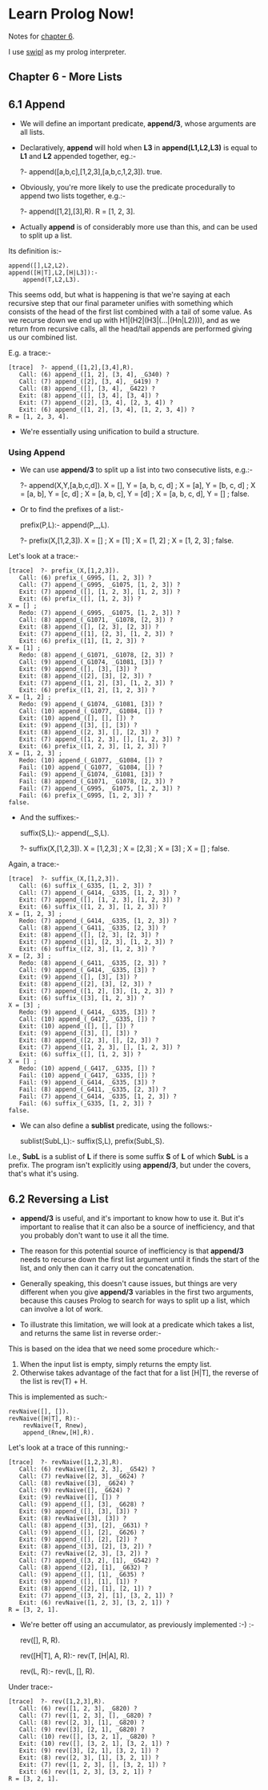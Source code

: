 <link href="http://kevinburke.bitbucket.org/markdowncss/markdown.css" rel="stylesheet"></link>

Learn Prolog Now!
=================

Notes for [chapter 6](http://www.learnprolognow.org/lpnpage.php?pagetype=html&pageid=lpn-htmlch6).

I use [swipl](http://www.swi-prolog.org/) as my prolog interpreter.

Chapter 6 - More Lists
----------------------

6.1 Append
----------

* We will define an important predicate, __append/3__, whose arguments are all lists.

* Declaratively, __append__ will hold when __L3__ in __append(L1,L2,L3)__ is equal to __L1__
  and __L2__ appended together, eg.:-

    ?- append([a,b,c],[1,2,3],[a,b,c,1,2,3]).
    true.

* Obviously, you're more likely to use the predicate procedurally to append two lists together,
  e.g.:-

    ?- append([1,2],[3],R).
    R = [1, 2, 3].

* Actually __append__ is of considerably more use than this, and can be used to split up a list. 

Its definition is:-

    append([],L2,L2).
    append([H|T],L2,[H|L3]):-
        append(T,L2,L3).

This seems odd, but what is happening is that we're saying at each recursive step that our
final parameter unifies with something which consists of the head of the first list combined
with a tail of some value. As we recurse down we end up with H1|(H2|(H3|(...|(Hn|L2)))), and as
we return from recursive calls, all the head/tail appends are performed giving us our combined
list.

E.g. a trace:-

    [trace]  ?- append_([1,2],[3,4],R).
       Call: (6) append_([1, 2], [3, 4], _G340) ? 
       Call: (7) append_([2], [3, 4], _G419) ? 
       Call: (8) append_([], [3, 4], _G422) ? 
       Exit: (8) append_([], [3, 4], [3, 4]) ? 
       Exit: (7) append_([2], [3, 4], [2, 3, 4]) ? 
       Exit: (6) append_([1, 2], [3, 4], [1, 2, 3, 4]) ? 
    R = [1, 2, 3, 4].

* We're essentially using unification to build a structure.

### Using Append ###

* We can use __append/3__ to split up a list into two consecutive lists, e.g.:-

    ?- append(X,Y,[a,b,c,d]).
    X = [],
    Y = [a, b, c, d] ;
    X = [a],
    Y = [b, c, d] ;
    X = [a, b],
    Y = [c, d] ;
    X = [a, b, c],
    Y = [d] ;
    X = [a, b, c, d],
    Y = [] ;
    false.

* Or to find the prefixes of a list:-

    prefix(P,L):- append(P,_,L).

    ?- prefix(X,[1,2,3]).
    X = [] ;
    X = [1] ;
    X = [1, 2] ;
    X = [1, 2, 3] ;
    false.

Let's look at a trace:-

    [trace]  ?- prefix_(X,[1,2,3]).
       Call: (6) prefix_(_G995, [1, 2, 3]) ? 
       Call: (7) append_(_G995, _G1075, [1, 2, 3]) ? 
       Exit: (7) append_([], [1, 2, 3], [1, 2, 3]) ? 
       Exit: (6) prefix_([], [1, 2, 3]) ? 
    X = [] ;
       Redo: (7) append_(_G995, _G1075, [1, 2, 3]) ? 
       Call: (8) append_(_G1071, _G1078, [2, 3]) ? 
       Exit: (8) append_([], [2, 3], [2, 3]) ? 
       Exit: (7) append_([1], [2, 3], [1, 2, 3]) ? 
       Exit: (6) prefix_([1], [1, 2, 3]) ? 
    X = [1] ;
       Redo: (8) append_(_G1071, _G1078, [2, 3]) ? 
       Call: (9) append_(_G1074, _G1081, [3]) ? 
       Exit: (9) append_([], [3], [3]) ? 
       Exit: (8) append_([2], [3], [2, 3]) ? 
       Exit: (7) append_([1, 2], [3], [1, 2, 3]) ? 
       Exit: (6) prefix_([1, 2], [1, 2, 3]) ? 
    X = [1, 2] ;
       Redo: (9) append_(_G1074, _G1081, [3]) ? 
       Call: (10) append_(_G1077, _G1084, []) ? 
       Exit: (10) append_([], [], []) ? 
       Exit: (9) append_([3], [], [3]) ? 
       Exit: (8) append_([2, 3], [], [2, 3]) ? 
       Exit: (7) append_([1, 2, 3], [], [1, 2, 3]) ? 
       Exit: (6) prefix_([1, 2, 3], [1, 2, 3]) ? 
    X = [1, 2, 3] ;
       Redo: (10) append_(_G1077, _G1084, []) ? 
       Fail: (10) append_(_G1077, _G1084, []) ? 
       Fail: (9) append_(_G1074, _G1081, [3]) ? 
       Fail: (8) append_(_G1071, _G1078, [2, 3]) ? 
       Fail: (7) append_(_G995, _G1075, [1, 2, 3]) ? 
       Fail: (6) prefix_(_G995, [1, 2, 3]) ? 
    false.

* And the suffixes:-

    suffix(S,L):- append(_,S,L).

    ?- suffix(X,[1,2,3]).
    X = [1,2,3] ;
    X = [2,3] ;
    X = [3] ;
    X = [] ;
    false.

Again, a trace:-

    [trace]  ?- suffix_(X,[1,2,3]).
       Call: (6) suffix_(_G335, [1, 2, 3]) ? 
       Call: (7) append_(_G414, _G335, [1, 2, 3]) ? 
       Exit: (7) append_([], [1, 2, 3], [1, 2, 3]) ? 
       Exit: (6) suffix_([1, 2, 3], [1, 2, 3]) ? 
    X = [1, 2, 3] ;
       Redo: (7) append_(_G414, _G335, [1, 2, 3]) ? 
       Call: (8) append_(_G411, _G335, [2, 3]) ? 
       Exit: (8) append_([], [2, 3], [2, 3]) ? 
       Exit: (7) append_([1], [2, 3], [1, 2, 3]) ? 
       Exit: (6) suffix_([2, 3], [1, 2, 3]) ? 
    X = [2, 3] ;
       Redo: (8) append_(_G411, _G335, [2, 3]) ? 
       Call: (9) append_(_G414, _G335, [3]) ? 
       Exit: (9) append_([], [3], [3]) ? 
       Exit: (8) append_([2], [3], [2, 3]) ? 
       Exit: (7) append_([1, 2], [3], [1, 2, 3]) ? 
       Exit: (6) suffix_([3], [1, 2, 3]) ? 
    X = [3] ;
       Redo: (9) append_(_G414, _G335, [3]) ? 
       Call: (10) append_(_G417, _G335, []) ? 
       Exit: (10) append_([], [], []) ? 
       Exit: (9) append_([3], [], [3]) ? 
       Exit: (8) append_([2, 3], [], [2, 3]) ? 
       Exit: (7) append_([1, 2, 3], [], [1, 2, 3]) ? 
       Exit: (6) suffix_([], [1, 2, 3]) ? 
    X = [] ;
       Redo: (10) append_(_G417, _G335, []) ? 
       Fail: (10) append_(_G417, _G335, []) ? 
       Fail: (9) append_(_G414, _G335, [3]) ? 
       Fail: (8) append_(_G411, _G335, [2, 3]) ? 
       Fail: (7) append_(_G414, _G335, [1, 2, 3]) ? 
       Fail: (6) suffix_(_G335, [1, 2, 3]) ? 
    false.

* We can also define a __sublist__ predicate, using the follows:-

    sublist(SubL,L):- suffix(S,L), prefix(SubL,S).

I.e., __SubL__ is a sublist of __L__ if there is some suffix __S__ of __L__ of which __SubL__
is a prefix. The program isn't explicitly using __append/3__, but under the covers, that's what
it's using.

6.2 Reversing a List
--------------------

* __append/3__ is useful, and it's important to know how to use it. But it's important to
  realise that it can also be a source of inefficiency, and that you probably don't want to use
  it all the time.

* The reason for this potential source of inefficiency is that __append/3__ needs to recurse
  down the first list argument until it finds the start of the list, and only then can it carry
  out the concatenation.

* Generally speaking, this doesn't cause issues, but things are very different when you give
  __append/3__ variables in the first two arguments, because this causes Prolog to search for
  ways to split up a list, which can involve a lot of work.

* To illustrate this limitation, we will look at a predicate which takes a list, and returns
  the same list in reverse order:-

This is based on the idea that we need some procedure which:-

1. When the input list is empty, simply returns the empty list.
2. Otherwise takes advantage of the fact that for a list [H|T], the reverse of the list is
rev(T) + H.

This is implemented as such:-

    revNaive([], []).
    revNaive([H|T], R):-
        revNaive(T, Rnew),
        append_(Rnew,[H],R).

Let's look at a trace of this running:-

    [trace]  ?- revNaive([1,2,3],R).
       Call: (6) revNaive([1, 2, 3], _G542) ? 
       Call: (7) revNaive([2, 3], _G624) ? 
       Call: (8) revNaive([3], _G624) ? 
       Call: (9) revNaive([], _G624) ? 
       Exit: (9) revNaive([], []) ? 
       Call: (9) append_([], [3], _G628) ? 
       Exit: (9) append_([], [3], [3]) ? 
       Exit: (8) revNaive([3], [3]) ? 
       Call: (8) append_([3], [2], _G631) ? 
       Call: (9) append_([], [2], _G626) ? 
       Exit: (9) append_([], [2], [2]) ? 
       Exit: (8) append_([3], [2], [3, 2]) ? 
       Exit: (7) revNaive([2, 3], [3, 2]) ? 
       Call: (7) append_([3, 2], [1], _G542) ? 
       Call: (8) append_([2], [1], _G632) ? 
       Call: (9) append_([], [1], _G635) ? 
       Exit: (9) append_([], [1], [1]) ? 
       Exit: (8) append_([2], [1], [2, 1]) ? 
       Exit: (7) append_([3, 2], [1], [3, 2, 1]) ? 
       Exit: (6) revNaive([1, 2, 3], [3, 2, 1]) ? 
    R = [3, 2, 1].

* We're better off using an accumulator, as previously implemented :-) :-

    rev([], R, R).

    rev([H|T], A, R):-
        rev(T, [H|A], R).

    rev(L, R):-
        rev(L, [], R).

Under trace:-

    [trace]  ?- rev([1,2,3],R).
       Call: (6) rev([1, 2, 3], _G820) ? 
       Call: (7) rev([1, 2, 3], [], _G820) ? 
       Call: (8) rev([2, 3], [1], _G820) ? 
       Call: (9) rev([3], [2, 1], _G820) ? 
       Call: (10) rev([], [3, 2, 1], _G820) ? 
       Exit: (10) rev([], [3, 2, 1], [3, 2, 1]) ? 
       Exit: (9) rev([3], [2, 1], [3, 2, 1]) ? 
       Exit: (8) rev([2, 3], [1], [3, 2, 1]) ? 
       Exit: (7) rev([1, 2, 3], [], [3, 2, 1]) ? 
       Exit: (6) rev([1, 2, 3], [3, 2, 1]) ? 
    R = [3, 2, 1].
